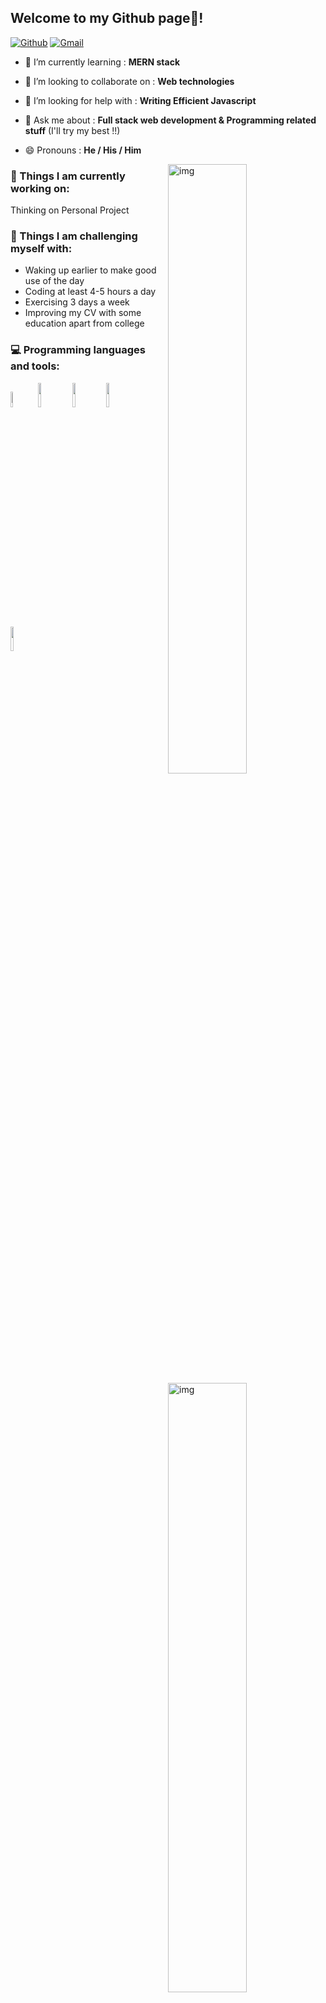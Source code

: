 ## Welcome to my Github page👋!  

[![Github](https://img.shields.io/badge/-Github-000?style=flat&logo=Github&logoColor=white)](https://github.com/adhit7)
[![Gmail](https://img.shields.io/badge/-Gmail-c14438?style=flat&logo=Gmail&logoColor=white)](mailto:adhithyans786@gmail.com)

- 🌱 I’m currently learning : **MERN stack**

- 👯 I’m looking to collaborate on : **Web technologies**

- 🤔 I’m looking for help with : **Writing Efficient Javascript**

- 💬 Ask me about : **Full stack web development & Programming related stuff** (I'll try my best !!)

- 😄 Pronouns : **He / His / Him**


<img width="50%" align="right" src="https://github-readme-stats.vercel.app/api?username=adhit7&show_icons=true&hide_border=true&title_color=fff&icon_color=79ff97&text_color=9f9f9f&bg_color=151515" alt="img" />

<img align="right" alt="img" src="https://github.com/adhit7/adhit7/blob/main/Cover-Image.jpg" width="50%" height="auto" />

### 🌱 Things I am currently working on: 
Thinking on Personal Project

### :muscle: Things I am challenging myself with:
- Waking up earlier to make good use of the day
- Coding at least 4-5 hours a day
- Exercising 3 days a week
- Improving my CV with some education apart from college

### :computer: Programming languages and tools: 
<p>
<code><img width="8%" src="https://www.vectorlogo.zone/logos/javascript/javascript-horizontal.svg"></code>
<code><img width="10%" src="https://www.vectorlogo.zone/logos/reactjs/reactjs-ar21.svg"></code>
<code><img width="10%" src="https://www.vectorlogo.zone/logos/nodejs/nodejs-horizontal.svg"></code>
<code><img width="10%" src="https://www.vectorlogo.zone/logos/mongodb/mongodb-ar21.svg"></code>
<code><img width="10%" src="https://www.vectorlogo.zone/logos/git-scm/git-scm-ar21.svg"></code>

</p>
